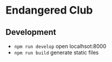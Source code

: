 # Endangered Club

## Development

- `npm run develop`  open localhsot:8000
- `npm run build`    generate static files
